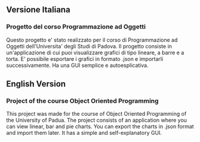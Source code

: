 ## Versione Italiana
### Progetto del corso Programmazione ad Oggetti
Questo progetto e' stato realizzato per il corso di Programmazione ad Oggetti dell'Universita' degli Studi di Padova.
Il progetto consiste in un'applicazione di cui puoi visualizzare grafici di tipo lineare, a barre e a torta.
E' possibile esportare i grafici in formato .json e importarli successivamente.
Ha una GUI semplice e autoesplicativa.

## English Version
### Project of the course Object Oriented Programming
This project was made for the course of Object Oriented Programming of the University of Padua.
The project consists of an application where you can view linear, bar and pie charts.
You can export the charts in .json format and import them later.
It has a simple and self-explanatory GUI.
